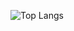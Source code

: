 ![Top Langs](https://github-readme-stats-git-masterrstaa-rickstaa.vercel.app/api/top-langs/?username=thyagoviana&layout=compact&bg_color=000&border_color=000&title_color=E94D1F&text_color=FFF)